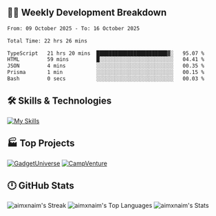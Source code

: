 

## 🧑‍💻 Weekly Development Breakdown

<!--START_SECTION:waka-->

```txt
From: 09 October 2025 - To: 16 October 2025

Total Time: 22 hrs 26 mins

TypeScript   21 hrs 20 mins  ███████████████████████▓░   95.07 %
HTML         59 mins         █░░░░░░░░░░░░░░░░░░░░░░░░   04.41 %
JSON         4 mins          ░░░░░░░░░░░░░░░░░░░░░░░░░   00.35 %
Prisma       1 min           ░░░░░░░░░░░░░░░░░░░░░░░░░   00.15 %
Bash         0 secs          ░░░░░░░░░░░░░░░░░░░░░░░░░   00.03 %
```

<!--END_SECTION:waka-->

## 🛠️ Skills & Technologies

[![My Skills](https://skillicons.dev/icons?i=angular,react,docker,mongodb,nodejs,express,github,bootstrap,prisma,postman,postgres)](https://skillicons.dev)

## 🏭 Top Projects

[![GadgetUniverse](https://github-readme-stats.vercel.app/api/pin/?username=aimxnaim&repo=GadgetUniverse&theme=tokyonight&show_icons=true&hide_border=true)](https://github.com/aimxnaim/GadgetUniverse)
[![CampVenture](https://github-readme-stats.vercel.app/api/pin/?username=aimxnaim&repo=CampVenture&theme=tokyonight&show_icons=true&hide_border=true)](https://github.com/aimxnaim/CampVenture)

## 🕛 GitHub Stats

![aimxnaim's Streak](https://streak-stats.demolab.com?user=aimxnaim&theme=tokyonight&show_icons=true&hide_border=true)
![aimxnaim's Top Languages](https://github-readme-stats.vercel.app/api/top-langs/?username=aimxnaim&theme=tokyonight&show_icons=true&hide_border=true&layout=compact)
![aimxnaim's Stats](https://github-readme-stats.vercel.app/api?username=aimxnaim&theme=tokyonight&show_icons=true&hide_border=true&count_private=true)




